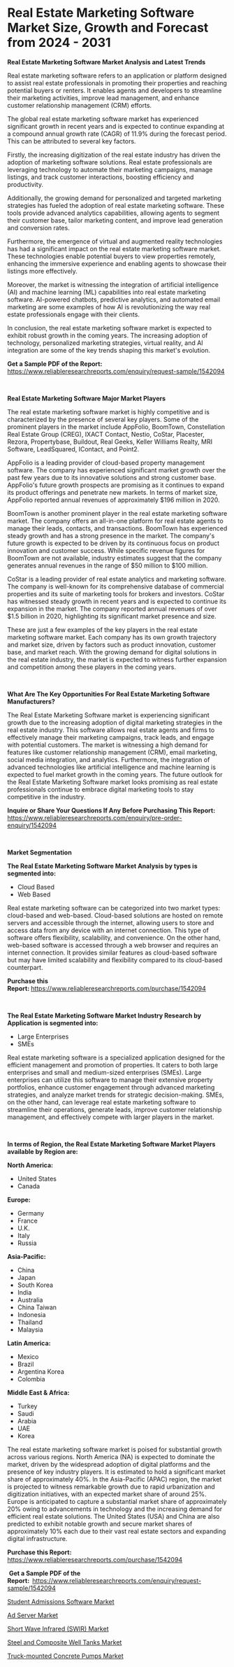 <p><h1>Real Estate Marketing Software Market Size, Growth and Forecast from 2024 - 2031</h1></p><p><strong>Real Estate Marketing Software Market Analysis and Latest Trends</strong></p>
<p><p>Real estate marketing software refers to an application or platform designed to assist real estate professionals in promoting their properties and reaching potential buyers or renters. It enables agents and developers to streamline their marketing activities, improve lead management, and enhance customer relationship management (CRM) efforts.</p><p>The global real estate marketing software market has experienced significant growth in recent years and is expected to continue expanding at a compound annual growth rate (CAGR) of 11.9% during the forecast period. This can be attributed to several key factors.</p><p>Firstly, the increasing digitization of the real estate industry has driven the adoption of marketing software solutions. Real estate professionals are leveraging technology to automate their marketing campaigns, manage listings, and track customer interactions, boosting efficiency and productivity.</p><p>Additionally, the growing demand for personalized and targeted marketing strategies has fueled the adoption of real estate marketing software. These tools provide advanced analytics capabilities, allowing agents to segment their customer base, tailor marketing content, and improve lead generation and conversion rates.</p><p>Furthermore, the emergence of virtual and augmented reality technologies has had a significant impact on the real estate marketing software market. These technologies enable potential buyers to view properties remotely, enhancing the immersive experience and enabling agents to showcase their listings more effectively.</p><p>Moreover, the market is witnessing the integration of artificial intelligence (AI) and machine learning (ML) capabilities into real estate marketing software. AI-powered chatbots, predictive analytics, and automated email marketing are some examples of how AI is revolutionizing the way real estate professionals engage with their clients.</p><p>In conclusion, the real estate marketing software market is expected to exhibit robust growth in the coming years. The increasing adoption of technology, personalized marketing strategies, virtual reality, and AI integration are some of the key trends shaping this market's evolution.</p></p>
<p><strong>Get a Sample PDF of the Report:&nbsp;</strong> <a href="https://www.reliableresearchreports.com/enquiry/request-sample/1542094">https://www.reliableresearchreports.com/enquiry/request-sample/1542094</a></p>
<p>&nbsp;</p>
<p><strong>Real Estate Marketing Software Major Market Players</strong></p>
<p><p>The real estate marketing software market is highly competitive and is characterized by the presence of several key players. Some of the prominent players in the market include AppFolio, BoomTown, Constellation Real Estate Group (CREG), IXACT Contact, Nestio, CoStar, Placester, Rezora, Propertybase, Buildout, Real Geeks, Keller Williams Realty, MRI Software, LeadSquared, IContact, and Point2.</p><p>AppFolio is a leading provider of cloud-based property management software. The company has experienced significant market growth over the past few years due to its innovative solutions and strong customer base. AppFolio's future growth prospects are promising as it continues to expand its product offerings and penetrate new markets. In terms of market size, AppFolio reported annual revenues of approximately $196 million in 2020.</p><p>BoomTown is another prominent player in the real estate marketing software market. The company offers an all-in-one platform for real estate agents to manage their leads, contacts, and transactions. BoomTown has experienced steady growth and has a strong presence in the market. The company's future growth is expected to be driven by its continuous focus on product innovation and customer success. While specific revenue figures for BoomTown are not available, industry estimates suggest that the company generates annual revenues in the range of $50 million to $100 million.</p><p>CoStar is a leading provider of real estate analytics and marketing software. The company is well-known for its comprehensive database of commercial properties and its suite of marketing tools for brokers and investors. CoStar has witnessed steady growth in recent years and is expected to continue its expansion in the market. The company reported annual revenues of over $1.5 billion in 2020, highlighting its significant market presence and size.</p><p>These are just a few examples of the key players in the real estate marketing software market. Each company has its own growth trajectory and market size, driven by factors such as product innovation, customer base, and market reach. With the growing demand for digital solutions in the real estate industry, the market is expected to witness further expansion and competition among these players in the coming years.</p></p>
<p>&nbsp;</p>
<p><strong>What Are The Key Opportunities For Real Estate Marketing Software Manufacturers?</strong></p>
<p><p>The Real Estate Marketing Software market is experiencing significant growth due to the increasing adoption of digital marketing strategies in the real estate industry. This software allows real estate agents and firms to effectively manage their marketing campaigns, track leads, and engage with potential customers. The market is witnessing a high demand for features like customer relationship management (CRM), email marketing, social media integration, and analytics. Furthermore, the integration of advanced technologies like artificial intelligence and machine learning is expected to fuel market growth in the coming years. The future outlook for the Real Estate Marketing Software market looks promising as real estate professionals continue to embrace digital marketing tools to stay competitive in the industry.</p></p>
<p><strong>Inquire or Share Your Questions If Any Before Purchasing This Report:</strong> <a href="https://www.reliableresearchreports.com/enquiry/pre-order-enquiry/1542094">https://www.reliableresearchreports.com/enquiry/pre-order-enquiry/1542094</a></p>
<p>&nbsp;</p>
<p><strong>Market Segmentation</strong></p>
<p><strong>The Real Estate Marketing Software Market Analysis by types is segmented into:</strong></p>
<p><ul><li>Cloud Based</li><li>Web Based</li></ul></p>
<p><p>Real estate marketing software can be categorized into two market types: cloud-based and web-based. Cloud-based solutions are hosted on remote servers and accessible through the internet, allowing users to store and access data from any device with an internet connection. This type of software offers flexibility, scalability, and convenience. On the other hand, web-based software is accessed through a web browser and requires an internet connection. It provides similar features as cloud-based software but may have limited scalability and flexibility compared to its cloud-based counterpart.</p></p>
<p><strong>Purchase this Report:&nbsp;</strong><a href="https://www.reliableresearchreports.com/purchase/1542094">https://www.reliableresearchreports.com/purchase/1542094</a></p>
<p>&nbsp;</p>
<p><strong>The Real Estate Marketing Software Market Industry Research by Application is segmented into:</strong></p>
<p><ul><li>Large Enterprises</li><li>SMEs</li></ul></p>
<p><p>Real estate marketing software is a specialized application designed for the efficient management and promotion of properties. It caters to both large enterprises and small and medium-sized enterprises (SMEs). Large enterprises can utilize this software to manage their extensive property portfolios, enhance customer engagement through advanced marketing strategies, and analyze market trends for strategic decision-making. SMEs, on the other hand, can leverage real estate marketing software to streamline their operations, generate leads, improve customer relationship management, and effectively compete with larger players in the market.</p></p>
<p>&nbsp;</p>
<p><strong>In terms of Region, the Real Estate Marketing Software Market Players available by Region are:</strong></p>
<p>
    <p> <strong> North America: </strong>
        <ul>
            <li>United States</li>
            <li>Canada</li>
        </ul>
        </p> 
    <p> <strong> Europe: </strong>
        <ul>
            <li>Germany</li>
            <li>France</li>
            <li>U.K.</li>
            <li>Italy</li>
            <li>Russia</li>
        </ul>
        </p> 
    <p> <strong> Asia-Pacific: </strong>
        <ul>
            <li>China</li>
            <li>Japan</li>
            <li>South Korea</li>
            <li>India</li>
            <li>Australia</li>
            <li>China Taiwan</li>
            <li>Indonesia</li>
            <li>Thailand</li>
            <li>Malaysia</li>
        </ul>
        </p> 
    <p> <strong> Latin America: </strong>
        <ul>
            <li>Mexico</li>
            <li>Brazil</li>
            <li>Argentina Korea</li>
            <li>Colombia</li>
        </ul>
        </p> 
    <p> <strong> Middle East & Africa: </strong>
        <ul>
            <li>Turkey</li>
            <li>Saudi</li>
            <li>Arabia</li>
            <li>UAE</li>
            <li>Korea</li>
        </ul>
    </p>
    </p>
<p><p>The real estate marketing software market is poised for substantial growth across various regions. North America (NA) is expected to dominate the market, driven by the widespread adoption of digital platforms and the presence of key industry players. It is estimated to hold a significant market share of approximately 40%. In the Asia-Pacific (APAC) region, the market is projected to witness remarkable growth due to rapid urbanization and digitization initiatives, with an expected market share of around 25%. Europe is anticipated to capture a substantial market share of approximately 20% owing to advancements in technology and the increasing demand for efficient real estate solutions. The United States (USA) and China are also predicted to exhibit notable growth and secure market shares of approximately 10% each due to their vast real estate sectors and expanding digital infrastructure.</p></p>
<p><strong>Purchase this Report: </strong><a href="https://www.reliableresearchreports.com/purchase/1542094">https://www.reliableresearchreports.com/purchase/1542094</a></p>
<p>&nbsp;<strong>Get a Sample PDF of the Report:&nbsp;&nbsp;</strong><a href="https://www.reliableresearchreports.com/enquiry/request-sample/1542094">https://www.reliableresearchreports.com/enquiry/request-sample/1542094</a></p>
<p><strong></strong></p>
<p><p><a href="https://github.com/chartsaturn/Market-Research-Report-List-1/blob/main/student-admissions-software-market.md">Student Admissions Software Market</a></p><p><a href="https://github.com/Triciasol/Market-Research-Report-List-1/blob/main/ad-server-market.md">Ad Server Market</a></p><p><a href="https://medium.com/@oliviastone00/short-wave-infrared-swir-market-size-cagr-trends-2024-2030-0866c7b800b1">Short Wave Infrared (SWIR) Market</a></p><p><a href="https://medium.com/@oliviastone00/steel-and-composite-well-tanks-market-insight-market-trends-growth-forecasted-from-2024-to-2031-1ea23c3584db">Steel and Composite Well Tanks Market</a></p><p><a href="https://medium.com/@oliviastone00/truck-mounted-concrete-pumps-market-size-and-market-trends-complete-industry-overview-2024-to-0817fce120e7">Truck-mounted Concrete Pumps Market</a></p></p>